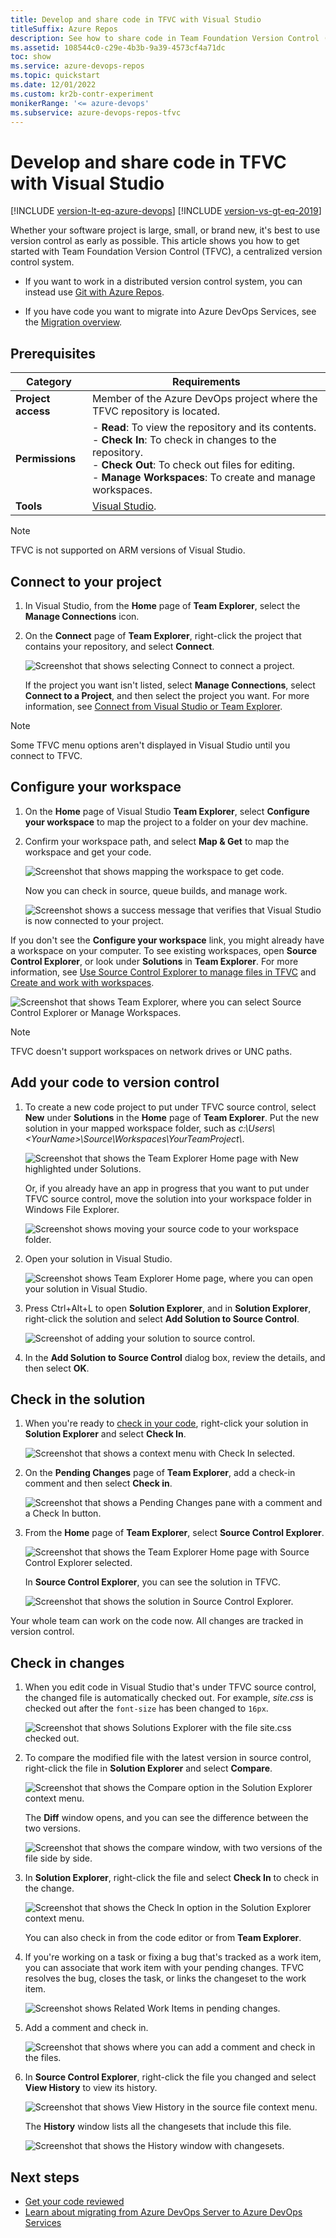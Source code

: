 ```yaml
---
title: Develop and share code in TFVC with Visual Studio
titleSuffix: Azure Repos
description: See how to share code in Team Foundation Version Control (TFVC) centralized version control by using Visual Studio.
ms.assetid: 108544c0-c29e-4b3b-9a39-4573cf4a71dc
toc: show
ms.service: azure-devops-repos
ms.topic: quickstart
ms.date: 12/01/2022
ms.custom: kr2b-contr-experiment
monikerRange: '<= azure-devops'
ms.subservice: azure-devops-repos-tfvc
---
```


# Develop and share code in TFVC with Visual Studio

[!INCLUDE [version-lt-eq-azure-devops](../../includes/version-lt-eq-azure-devops.md)]
[!INCLUDE [version-vs-gt-eq-2019](../../includes/version-vs-gt-eq-2019.md)]

Whether your software project is large, small, or brand new, it's best to use version control as early as possible. This article shows you how to get started with Team Foundation Version Control (TFVC), a centralized version control system.

- If you want to work in a distributed version control system, you can instead use [Git with Azure Repos](../../repos/git/share-your-code-in-git-vs.md).

- If you have code you want to migrate into Azure DevOps Services, see the [Migration overview](../../migrate/migration-overview.md).

## Prerequisites

| Category | Requirements |
|--------------|-------------|
| **Project access** | Member of the Azure DevOps project where the TFVC repository is located. |
| **Permissions** | - **Read**: To view the repository and its contents.<br>- **Check In**: To check in changes to the repository.<br>- **Check Out**: To check out files for editing.<br>- **Manage Workspaces**: To create and manage workspaces. |
| **Tools** | [Visual Studio](https://visualstudio.microsoft.com/downloads). |

> [!NOTE]
> TFVC is not supported on ARM versions of Visual Studio.

## Connect to your project

1. In Visual Studio, from the **Home** page of **Team Explorer**, select the **Manage Connections** icon.

1. On the **Connect** page of **Team Explorer**, right-click the project that contains your repository, and select **Connect**.

   ![Screenshot that shows selecting Connect to connect a project.](media/share-your-code-in-tfvc-vs/connect.png)

   If the project you want isn't listed, select **Manage Connections**, select **Connect to a Project**, and then select the project you want. For more information, see [Connect from Visual Studio or Team Explorer](../../organizations/projects/connect-to-projects.md#connect-from-visual-studio-or-team-explorer).

> [!NOTE]
> Some TFVC menu options aren't displayed in Visual Studio until you connect to TFVC.

<a name="workspace"></a>
## Configure your workspace

1. On the **Home** page of Visual Studio **Team Explorer**, select **Configure your workspace** to map the project to a folder on your dev machine.

1. Confirm your workspace path, and select **Map & Get** to map the workspace and get your code.

   ![Screenshot that shows mapping the workspace to get code.](media/share-your-code-in-tfvc-vs/MapAndGet.png)

   Now you can check in source, queue builds, and manage work.

   ![Screenshot shows a success message that verifies that Visual Studio is now connected to your project.](media/share-your-code-in-tfvc-vs/MapWorkspaceSuccess.png)

If you don't see the **Configure your workspace** link, you might already have a workspace on your computer. To see existing workspaces, open **Source Control Explorer**, or look under **Solutions** in **Team Explorer**. For more information, see [Use Source Control Explorer to manage files in TFVC](./use-source-control-explorer-manage-files-under-version-control.md) and [Create and work with workspaces](./create-work-workspaces.md).

![Screenshot that shows Team Explorer, where you can select Source Control Explorer or Manage Workspaces.](media/share-your-code-in-tfvc-vs/OpenSCE_ManageWorkspaces.png)

> [!NOTE]
> TFVC doesn't support workspaces on network drives or UNC paths.

## Add your code to version control

1. To create a new code project to put under TFVC source control, select **New** under **Solutions** in the **Home** page of **Team Explorer**. Put the new solution in your mapped workspace folder, such as *c:\Users\\\<YourName>\\Source\\Workspaces\\YourTeamProject\\*.

   ![Screenshot that shows the Team Explorer Home page with New highlighted under Solutions.](media/share-your-code-in-tfvc-vs/team-explorer-new-solution.png)

   Or, if you already have an app in progress that you want to put under TFVC source control, move the solution into your workspace folder in Windows File Explorer.

   ![Screenshot shows moving your source code to your workspace folder.](media/share-your-code-in-tfvc-vs/IC689415.png)

1. Open your solution in Visual Studio.

   ![Screenshot shows Team Explorer Home page, where you can open your solution in Visual Studio.](media/share-your-code-in-tfvc-vs/open-solution-from-team-explorer-home.png)
   
1. Press Ctrl+Alt+L to open **Solution Explorer**, and in **Solution Explorer**, right-click the solution and select **Add Solution to Source Control**.

   ![Screenshot of adding your solution to source control.](media/share-your-code-in-tfvc-vs/IC682953.png)

1. In the **Add Solution to Source Control** dialog box, review the details, and then select **OK**.

## Check in the solution

1. When you're ready to [check in your code](check-your-work-team-codebase.md), right-click your solution in **Solution Explorer** and select **Check In**.

   ![Screenshot that shows a context menu with Check In selected.](media/share-your-code-in-tfvc-vs/IC682954.png)

1. On the **Pending Changes** page of **Team Explorer**, add a check-in comment and then select **Check in**.

   ![Screenshot that shows a Pending Changes pane with a comment and a Check In button.](media/share-your-code-in-tfvc-vs/IC685248.png)

1. From the **Home** page of **Team Explorer**, select **Source Control Explorer**.

   ![Screenshot that shows the Team Explorer Home page with Source Control Explorer selected.](media/share-your-code-in-tfvc-vs/IC682140.png)

   In **Source Control Explorer**, you can see the solution in TFVC.

   ![Screenshot that shows the solution in Source Control Explorer.](media/share-your-code-in-tfvc-vs/IC689416.png)

Your whole team can work on the code now. All changes are tracked in version control.

## Check in changes

1. When you edit code in Visual Studio that's under TFVC source control, the changed file is automatically checked out. For example, *site.css* is checked out after the `font-size` has been changed to `16px`.

   ![Screenshot that shows Solutions Explorer with the file site.css checked out.](media/share-your-code-in-tfvc-vs/IC682155.png)

1. To compare the modified file with the latest version in source control, right-click the file in **Solution Explorer** and select **Compare**.

   ![Screenshot that shows the Compare option in the Solution Explorer context menu.](media/share-your-code-in-tfvc-vs/IC682955.png)

   The **Diff** window opens, and you can see the difference between the two versions.

   ![Screenshot that shows the compare window, with two versions of the file side by side.](media/share-your-code-in-tfvc-vs/IC682157.png)

1. In **Solution Explorer**, right-click the file and select **Check In** to check in the change.

   ![Screenshot that shows the Check In option in the Solution Explorer context menu.](media/share-your-code-in-tfvc-vs/IC682956.png)

   You can also check in from the code editor or from **Team Explorer**.

1. If you're working on a task or fixing a bug that's tracked as a work item, you can associate that work item with your pending changes. TFVC resolves the bug, closes the task, or links the changeset to the work item.

   ![Screenshot shows Related Work Items in pending changes.](media/share-your-code-in-tfvc-vs/IC682159.png)

1. Add a comment and check in.

   ![Screenshot that shows where you can add a comment and check in the files.](media/share-your-code-in-tfvc-vs/IC685249.png)

1. In **Source Control Explorer**, right-click the file you changed and select **View History** to view its history.

   ![Screenshot that shows View History in the source file context menu.](media/share-your-code-in-tfvc-vs/IC682957.png)

   The **History** window lists all the changesets that include this file.

   ![Screenshot that shows the History window with changesets.](media/share-your-code-in-tfvc-vs/IC682163.png)

## Next steps

- [Get your code reviewed](get-code-reviewed-vs.md)
- [Learn about migrating from Azure DevOps Server to Azure DevOps Services](../../migrate/migration-overview.md)
